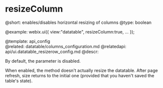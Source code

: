 resizeColumn
=============


@short: enables/disables horizontal resizing of columns
@type: boolean

@example:
webix.ui({
	view:"datatable",
	resizeColumn:true,
	...
});

@template:	api_config	
@related:
    datatable/columns_configuration.md
@relatedapi:
	api/ui.datatable_resizerow_config.md
@descr:

By default, the parameter is disabled. 

When enabled, the method doesn't actually resize the datatable. After page refresh, size returns to the initial one (provided that you haven't saved the table's state).